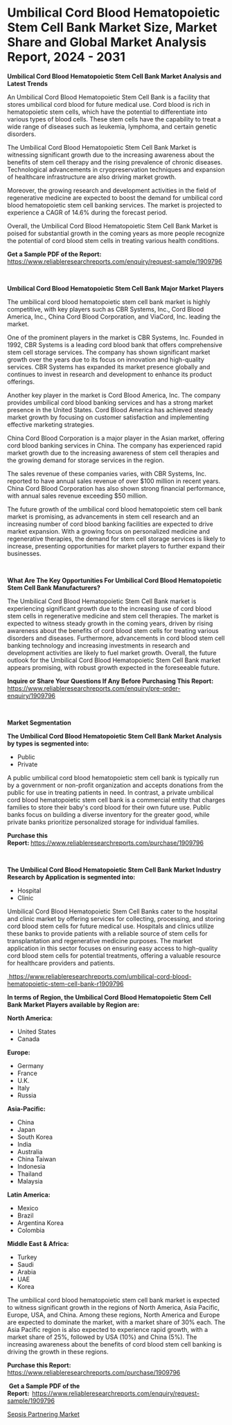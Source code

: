 <p><h1>Umbilical Cord Blood Hematopoietic Stem Cell Bank Market Size, Market Share and Global Market Analysis Report, 2024 - 2031</h1></p><p><strong>Umbilical Cord Blood Hematopoietic Stem Cell Bank Market Analysis and Latest Trends</strong></p>
<p><p>An Umbilical Cord Blood Hematopoietic Stem Cell Bank is a facility that stores umbilical cord blood for future medical use. Cord blood is rich in hematopoietic stem cells, which have the potential to differentiate into various types of blood cells. These stem cells have the capability to treat a wide range of diseases such as leukemia, lymphoma, and certain genetic disorders.</p><p>The Umbilical Cord Blood Hematopoietic Stem Cell Bank Market is witnessing significant growth due to the increasing awareness about the benefits of stem cell therapy and the rising prevalence of chronic diseases. Technological advancements in cryopreservation techniques and expansion of healthcare infrastructure are also driving market growth.</p><p>Moreover, the growing research and development activities in the field of regenerative medicine are expected to boost the demand for umbilical cord blood hematopoietic stem cell banking services. The market is projected to experience a CAGR of 14.6% during the forecast period.</p><p>Overall, the Umbilical Cord Blood Hematopoietic Stem Cell Bank Market is poised for substantial growth in the coming years as more people recognize the potential of cord blood stem cells in treating various health conditions.</p></p>
<p><strong>Get a Sample PDF of the Report:&nbsp;</strong> <a href="https://www.reliableresearchreports.com/enquiry/request-sample/1909796">https://www.reliableresearchreports.com/enquiry/request-sample/1909796</a></p>
<p>&nbsp;</p>
<p><strong>Umbilical Cord Blood Hematopoietic Stem Cell Bank Major Market Players</strong></p>
<p><p>The umbilical cord blood hematopoietic stem cell bank market is highly competitive, with key players such as CBR Systems, Inc., Cord Blood America, Inc., China Cord Blood Corporation, and ViaCord, Inc. leading the market.</p><p>One of the prominent players in the market is CBR Systems, Inc. Founded in 1992, CBR Systems is a leading cord blood bank that offers comprehensive stem cell storage services. The company has shown significant market growth over the years due to its focus on innovation and high-quality services. CBR Systems has expanded its market presence globally and continues to invest in research and development to enhance its product offerings.</p><p>Another key player in the market is Cord Blood America, Inc. The company provides umbilical cord blood banking services and has a strong market presence in the United States. Cord Blood America has achieved steady market growth by focusing on customer satisfaction and implementing effective marketing strategies.</p><p>China Cord Blood Corporation is a major player in the Asian market, offering cord blood banking services in China. The company has experienced rapid market growth due to the increasing awareness of stem cell therapies and the growing demand for storage services in the region.</p><p>The sales revenue of these companies varies, with CBR Systems, Inc. reported to have annual sales revenue of over $100 million in recent years. China Cord Blood Corporation has also shown strong financial performance, with annual sales revenue exceeding $50 million.</p><p>The future growth of the umbilical cord blood hematopoietic stem cell bank market is promising, as advancements in stem cell research and an increasing number of cord blood banking facilities are expected to drive market expansion. With a growing focus on personalized medicine and regenerative therapies, the demand for stem cell storage services is likely to increase, presenting opportunities for market players to further expand their businesses.</p></p>
<p>&nbsp;</p>
<p><strong>What Are The Key Opportunities For Umbilical Cord Blood Hematopoietic Stem Cell Bank Manufacturers?</strong></p>
<p><p>The Umbilical Cord Blood Hematopoietic Stem Cell Bank market is experiencing significant growth due to the increasing use of cord blood stem cells in regenerative medicine and stem cell therapies. The market is expected to witness steady growth in the coming years, driven by rising awareness about the benefits of cord blood stem cells for treating various disorders and diseases. Furthermore, advancements in cord blood stem cell banking technology and increasing investments in research and development activities are likely to fuel market growth. Overall, the future outlook for the Umbilical Cord Blood Hematopoietic Stem Cell Bank market appears promising, with robust growth expected in the foreseeable future.</p></p>
<p><strong>Inquire or Share Your Questions If Any Before Purchasing This Report:</strong> <a href="https://www.reliableresearchreports.com/enquiry/pre-order-enquiry/1909796">https://www.reliableresearchreports.com/enquiry/pre-order-enquiry/1909796</a></p>
<p>&nbsp;</p>
<p><strong>Market Segmentation</strong></p>
<p><strong>The Umbilical Cord Blood Hematopoietic Stem Cell Bank Market Analysis by types is segmented into:</strong></p>
<p><ul><li>Public</li><li>Private</li></ul></p>
<p><p>A public umbilical cord blood hematopoietic stem cell bank is typically run by a government or non-profit organization and accepts donations from the public for use in treating patients in need. In contrast, a private umbilical cord blood hematopoietic stem cell bank is a commercial entity that charges families to store their baby's cord blood for their own future use. Public banks focus on building a diverse inventory for the greater good, while private banks prioritize personalized storage for individual families.</p></p>
<p><strong>Purchase this Report:&nbsp;</strong><a href="https://www.reliableresearchreports.com/purchase/1909796">https://www.reliableresearchreports.com/purchase/1909796</a></p>
<p>&nbsp;</p>
<p><strong>The Umbilical Cord Blood Hematopoietic Stem Cell Bank Market Industry Research by Application is segmented into:</strong></p>
<p><ul><li>Hospital</li><li>Clinic</li></ul></p>
<p><p>Umbilical Cord Blood Hematopoietic Stem Cell Banks cater to the hospital and clinic market by offering services for collecting, processing, and storing cord blood stem cells for future medical use. Hospitals and clinics utilize these banks to provide patients with a reliable source of stem cells for transplantation and regenerative medicine purposes. The market application in this sector focuses on ensuring easy access to high-quality cord blood stem cells for potential treatments, offering a valuable resource for healthcare providers and patients.</p></p>
<p><a href="https://www.reliableresearchreports.com/umbilical-cord-blood-hematopoietic-stem-cell-bank-r1909796">&nbsp;https://www.reliableresearchreports.com/umbilical-cord-blood-hematopoietic-stem-cell-bank-r1909796</a></p>
<p><strong>In terms of Region, the Umbilical Cord Blood Hematopoietic Stem Cell Bank Market Players available by Region are:</strong></p>
<p>
    <p> <strong> North America: </strong>
        <ul>
            <li>United States</li>
            <li>Canada</li>
        </ul>
        </p> 
    <p> <strong> Europe: </strong>
        <ul>
            <li>Germany</li>
            <li>France</li>
            <li>U.K.</li>
            <li>Italy</li>
            <li>Russia</li>
        </ul>
        </p> 
    <p> <strong> Asia-Pacific: </strong>
        <ul>
            <li>China</li>
            <li>Japan</li>
            <li>South Korea</li>
            <li>India</li>
            <li>Australia</li>
            <li>China Taiwan</li>
            <li>Indonesia</li>
            <li>Thailand</li>
            <li>Malaysia</li>
        </ul>
        </p> 
    <p> <strong> Latin America: </strong>
        <ul>
            <li>Mexico</li>
            <li>Brazil</li>
            <li>Argentina Korea</li>
            <li>Colombia</li>
        </ul>
        </p> 
    <p> <strong> Middle East & Africa: </strong>
        <ul>
            <li>Turkey</li>
            <li>Saudi</li>
            <li>Arabia</li>
            <li>UAE</li>
            <li>Korea</li>
        </ul>
    </p>
    </p>
<p><p>The umbilical cord blood hematopoietic stem cell bank market is expected to witness significant growth in the regions of North America, Asia Pacific, Europe, USA, and China. Among these regions, North America and Europe are expected to dominate the market, with a market share of 30% each. The Asia Pacific region is also expected to experience rapid growth, with a market share of 25%, followed by USA (10%) and China (5%). The increasing awareness about the benefits of cord blood stem cell banking is driving the growth in these regions.</p></p>
<p><strong>Purchase this Report: </strong><a href="https://www.reliableresearchreports.com/purchase/1909796">https://www.reliableresearchreports.com/purchase/1909796</a></p>
<p>&nbsp;<strong>Get a Sample PDF of the Report:&nbsp;&nbsp;</strong><a href="https://www.reliableresearchreports.com/enquiry/request-sample/1909796">https://www.reliableresearchreports.com/enquiry/request-sample/1909796</a></p>
<p><strong></strong></p>
<p><p><a href="https://github.com/lylyparadise/Market-Research-Report-List-4/blob/main/sepsis-partnering-market.md">Sepsis Partnering Market</a></p></p>